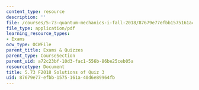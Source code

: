 ```yaml
---
content_type: resource
description: ''
file: /courses/5-73-quantum-mechanics-i-fall-2018/87679e77efbb1575161a40d6e89964fb_MIT5_73F18_quiz3_soln.pdf
file_type: application/pdf
learning_resource_types:
- Exams
ocw_type: OCWFile
parent_title: Exams & Quizzes
parent_type: CourseSection
parent_uid: a72c23bf-10d3-fac1-556b-86be25ceb05a
resourcetype: Document
title: 5.73 F2018 Solutions of Quiz 3
uid: 87679e77-efbb-1575-161a-40d6e89964fb
---
```

